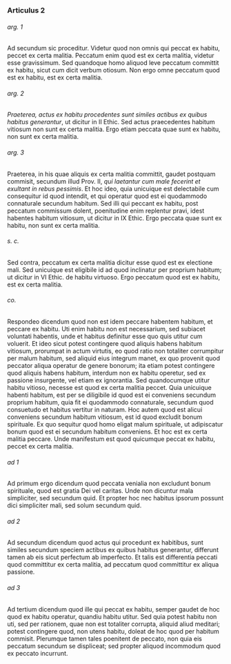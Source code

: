 ### Articulus 2

###### arg. 1
Ad secundum sic proceditur. Videtur quod non omnis qui peccat ex habitu, peccet ex certa malitia. Peccatum enim quod est ex certa malitia, videtur esse gravissimum. Sed quandoque homo aliquod leve peccatum committit ex habitu, sicut cum dicit verbum otiosum. Non ergo omne peccatum quod est ex habitu, est ex certa malitia.

###### arg. 2
*Praeterea, actus ex habitu procedentes sunt similes actibus ex quibus habitus generantur*, ut dicitur in II Ethic. Sed actus praecedentes habitum vitiosum non sunt ex certa malitia. Ergo etiam peccata quae sunt ex habitu, non sunt ex certa malitia.

###### arg. 3
Praeterea, in his quae aliquis ex certa malitia committit, gaudet postquam commisit, secundum illud Prov. II, *qui laetantur cum male fecerint et exultant in rebus pessimis*. Et hoc ideo, quia unicuique est delectabile cum consequitur id quod intendit, et qui operatur quod est ei quodammodo connaturale secundum habitum. Sed illi qui peccant ex habitu, post peccatum commissum dolent, poenitudine enim replentur pravi, idest habentes habitum vitiosum, ut dicitur in IX Ethic. Ergo peccata quae sunt ex habitu, non sunt ex certa malitia.

###### s. c.
Sed contra, peccatum ex certa malitia dicitur esse quod est ex electione mali. Sed unicuique est eligibile id ad quod inclinatur per proprium habitum; ut dicitur in VI Ethic. de habitu virtuoso. Ergo peccatum quod est ex habitu, est ex certa malitia.

###### co.
Respondeo dicendum quod non est idem peccare habentem habitum, et peccare ex habitu. Uti enim habitu non est necessarium, sed subiacet voluntati habentis, unde et habitus definitur esse quo quis utitur cum voluerit. Et ideo sicut potest contingere quod aliquis habens habitum vitiosum, prorumpat in actum virtutis, eo quod ratio non totaliter corrumpitur per malum habitum, sed aliquid eius integrum manet, ex quo provenit quod peccator aliqua operatur de genere bonorum; ita etiam potest contingere quod aliquis habens habitum, interdum non ex habitu operetur, sed ex passione insurgente, vel etiam ex ignorantia. Sed quandocumque utitur habitu vitioso, necesse est quod ex certa malitia peccet. Quia unicuique habenti habitum, est per se diligibile id quod est ei conveniens secundum proprium habitum, quia fit ei quodammodo connaturale, secundum quod consuetudo et habitus vertitur in naturam. Hoc autem quod est alicui conveniens secundum habitum vitiosum, est id quod excludit bonum spirituale. Ex quo sequitur quod homo eligat malum spirituale, ut adipiscatur bonum quod est ei secundum habitum conveniens. Et hoc est ex certa malitia peccare. Unde manifestum est quod quicumque peccat ex habitu, peccet ex certa malitia.

###### ad 1
Ad primum ergo dicendum quod peccata venialia non excludunt bonum spirituale, quod est gratia Dei vel caritas. Unde non dicuntur mala simpliciter, sed secundum quid. Et propter hoc nec habitus ipsorum possunt dici simpliciter mali, sed solum secundum quid.

###### ad 2
Ad secundum dicendum quod actus qui procedunt ex habitibus, sunt similes secundum speciem actibus ex quibus habitus generantur, differunt tamen ab eis sicut perfectum ab imperfecto. Et talis est differentia peccati quod committitur ex certa malitia, ad peccatum quod committitur ex aliqua passione.

###### ad 3
Ad tertium dicendum quod ille qui peccat ex habitu, semper gaudet de hoc quod ex habitu operatur, quandiu habitu utitur. Sed quia potest habitu non uti, sed per rationem, quae non est totaliter corrupta, aliquid aliud meditari; potest contingere quod, non utens habitu, doleat de hoc quod per habitum commisit. Plerumque tamen tales poenitent de peccato, non quia eis peccatum secundum se displiceat; sed propter aliquod incommodum quod ex peccato incurrunt.

